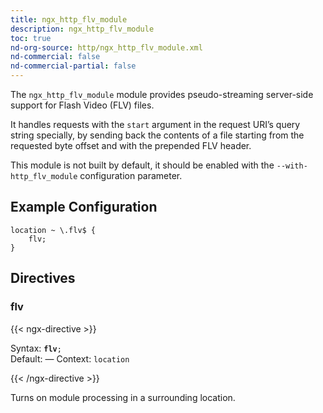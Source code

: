```yaml
---
title: ngx_http_flv_module
description: ngx_http_flv_module
toc: true
nd-org-source: http/ngx_http_flv_module.xml
nd-commercial: false
nd-commercial-partial: false
---
```



<!--
      ********************************************************************************
      🛑 WARNING: AUTOGENERATED FILE - DO NOT EDIT 🛑 This Markdown file was
      automatically generated from the source XML documentation. Any manual
      changes made directly to this file will be overwritten. To request or
      suggest changes, please edit the source XML files instead.
      https://github.com/nginx/nginx.org/tree/main/xml/en
      ********************************************************************************
      -->


The `ngx_http_flv_module` module provides pseudo-streaming
server-side support for Flash Video (FLV) files.

It handles requests with the `start` argument in
the request URI’s query string specially, by sending back the contents
of a file starting from the requested byte offset and with the prepended FLV
header.

This module is not built by default, it should be enabled with the
`--with-http_flv_module`
configuration parameter.
## Example Configuration


```nginx 
location ~ \.flv$ {
    flv;
}
 ```

## Directives

### flv

{{< ngx-directive >}}

<tr>
<th>Syntax: </th>
<td><code><strong>flv</strong>;</code><br/></td>
</tr><tr>
<th>Default: </th>
<td>
      —
    </td>
</tr><tr>
<th>Context: </th>
<td><code>location</code></td>
</tr>

{{< /ngx-directive >}}


Turns on module processing in a surrounding location.
